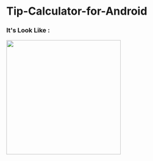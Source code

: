# Tip-Calculator-for-Android

<h3>It's Look Like :</h3>
<img src="https://raw.githubusercontent.com/KshitijNariya/Tip-Calculator-for-Android/master/20201230_224413.jpg" width="300">

